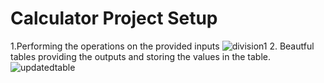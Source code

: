 # Calculator Project Setup
1.Performing the operations on the provided inputs
![division1](https://user-images.githubusercontent.com/90286079/146046867-3246d053-0c84-4441-a256-c4a8b02dbeb4.png)
2. Beautful tables providing the outputs and storing the values in the table.
![updatedtable](https://user-images.githubusercontent.com/90286079/146187124-46784d7f-64f3-4d88-b13d-12695da491ce.png)


